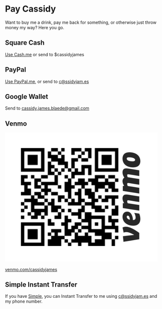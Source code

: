 # Pay Cassidy

Want to buy me a drink, pay me back for something, or otherwise just throw money
my way? Here you go.


<h2><i class="fa fa-fw fa-usd"></i> Square Cash</h2>

[Use Cash.me](https://cash.me/$cassidyjames) or send to $cassidyjames


<h2><i class="fa fa-fw fa-paypal"></i> PayPal</h2>

[Use PayPal.me](https://paypal.me/cassidyjames), or send to c@ssidyjam.es


<h2><i class="fa fa-fw fa-google-wallet"></i> Google Wallet</h2>

Send to cassidy.james.blaede@gmail.com


<h2>Venmo</h2>

[![Venmo barcode](/images/venmo.png)]((https://venmo.com/cassidyjames))

[venmo.com/cassidyjames](https://venmo.com/cassidyjames)


<h2>Simple Instant Transfer</h2>

If you have [Simple](https://simple.com/friends/BQMJNZY), you can Instant
Transfer to me using c@ssidyjam.es and my phone number.
